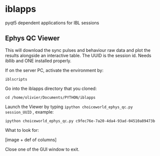 # iblapps
pyqt5 dependent applications for IBL sessions

## Ephys QC Viewer
This will download the sync pulses and behaviour raw data and plot the results alongside
an interactive table.
The UUID is the session id. 
Needs ibllib and ONE installed properly.

If on the server PC, activate the environment by:
```
iblscripts
```
Go into the iblapps directory that you cloned:
```
cd /home/olivier/Documents/PYTHON/iblapps
```
Launch the Viewer by typing `ipython choiceworld_ephys_qc.py session_UUID` , example:
```
ipython choiceworld_ephys_qc.py c9fec76e-7a20-4da4-93ad-04510a89473b
```

What to look for:

[image + def of columns]


Close one of the GUI window to exit.